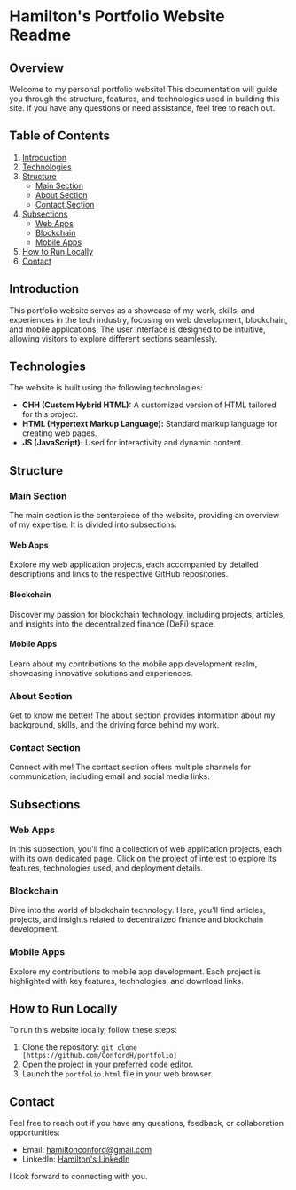 # Hamilton's Portfolio Website Readme

## Overview

Welcome to my personal portfolio website! This documentation will guide you through the structure, features, and technologies used in building this site. If you have any questions or need assistance, feel free to reach out.

## Table of Contents

1. [Introduction](#introduction)
2. [Technologies](#technologies)
3. [Structure](#structure)
   - [Main Section](#main-section)
   - [About Section](#about-section)
   - [Contact Section](#contact-section)
4. [Subsections](#subsections)
   - [Web Apps](#web-apps)
   - [Blockchain](#blockchain)
   - [Mobile Apps](#mobile-apps)
5. [How to Run Locally](#how-to-run-locally)
6. [Contact](#contact)

## Introduction

This portfolio website serves as a showcase of my work, skills, and experiences in the tech industry, focusing on web development, blockchain, and mobile applications. The user interface is designed to be intuitive, allowing visitors to explore different sections seamlessly.

## Technologies

The website is built using the following technologies:

- **CHH (Custom Hybrid HTML):** A customized version of HTML tailored for this project.
- **HTML (Hypertext Markup Language):** Standard markup language for creating web pages.
- **JS (JavaScript):** Used for interactivity and dynamic content.

## Structure

### Main Section

The main section is the centerpiece of the website, providing an overview of my expertise. It is divided into subsections:

#### Web Apps

Explore my web application projects, each accompanied by detailed descriptions and links to the respective GitHub repositories.

#### Blockchain

Discover my passion for blockchain technology, including projects, articles, and insights into the decentralized finance (DeFi) space.

#### Mobile Apps

Learn about my contributions to the mobile app development realm, showcasing innovative solutions and experiences.

### About Section

Get to know me better! The about section provides information about my background, skills, and the driving force behind my work.

### Contact Section

Connect with me! The contact section offers multiple channels for communication, including email and social media links.

## Subsections

### Web Apps

In this subsection, you'll find a collection of web application projects, each with its own dedicated page. Click on the project of interest to explore its features, technologies used, and deployment details.

### Blockchain

Dive into the world of blockchain technology. Here, you'll find articles, projects, and insights related to decentralized finance and blockchain development.

### Mobile Apps

Explore my contributions to mobile app development. Each project is highlighted with key features, technologies, and download links.

## How to Run Locally

To run this website locally, follow these steps:

1. Clone the repository: `git clone [https://github.com/ConfordH/portfolio]`
2. Open the project in your preferred code editor.
3. Launch the `portfolio.html` file in your web browser.

## Contact

Feel free to reach out if you have any questions, feedback, or collaboration opportunities:

- Email: [hamiltonconford@gmail.com](mailto:hamiltonconford@gmail.com)
- LinkedIn: [Hamilton's LinkedIn](https://https://www.linkedin.com/in/hamilton-conford-42ba87158/)

I look forward to connecting with you.
